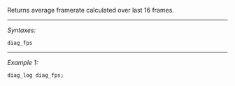Returns average framerate calculated over last 16 frames.


---
*Syntaxes:*

`diag_fps`

---
*Example 1:*

```sqf
diag_log diag_fps;
```